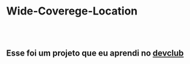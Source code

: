 <h1>Wide-Coverege-Location</h1>
<br>
<br>
<h2>Esse foi um projeto que eu aprendi no <a href="https://rodolfomori.com.br/devclub">devclub</a></h2>
